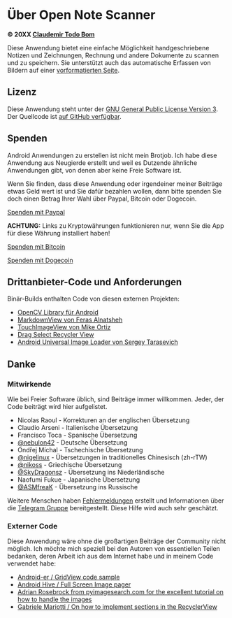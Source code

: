 Über Open Note Scanner
=======================

**© 20XX [Claudemir Todo Bom](http://todobom.com)**

Diese Anwendung bietet eine einfache Möglichkeit handgeschriebene Notizen und Zeichnungen, Rechnung und andere Dokumente zu scannen und zu speichern. Sie unterstützt auch das automatische Erfassen von Bildern auf einer [vorformatierten Seite](https://github.com/ctodobom/OpenNoteScanner/raw/master/Page%20Templates/A4%20with%202%20pages.pdf).


Lizenz
-------

Diese Anwendung steht unter der [GNU General Public License Version 3](http://www.gnu.org/licenses/gpl.txt). Der Quellcode ist [auf GitHub verfügbar](http://github.com/ctodobom/OpenNoteScanner).

Spenden
---------

Android Anwendungen zu erstellen ist nicht mein Brotjob. Ich habe diese Anwendung aus Neugierde erstellt und weil es Dutzende ähnliche Anwendungen gibt, von denen aber keine Freie Software ist.

Wenn Sie finden, dass diese Anwendung oder irgendeiner meiner Beiträge etwas Geld wert ist und Sie dafür bezahlen wollen, dann bitte spenden Sie doch einen Betrag Ihrer Wahl über Paypal, Bitcoin oder Dogecoin.

[Spenden mit Paypal](https://www.paypal.com/cgi-bin/webscr?cmd=_s-xclick&hosted_button_id=X6XHVCPMRQEL4)

**ACHTUNG:** Links zu Kryptowährungen funktionieren nur, wenn Sie die App für diese Währung installiert haben!

[Spenden mit Bitcoin](bitcoin:1H5tqKZoWdqkR54PGe9w67EzBnLXHBFmt9)

[Spenden mit Dogecoin](dogecoin:DFBaP724XR3rfs9wFahBd353yFkgkqatvd)


Drittanbieter-Code und Anforderungen
----------------------------------

Binär-Builds enthalten Code von diesen externen Projekten:

* [OpenCV Library für Android](http://www.opencv.org)
* [MarkdownView von Feras Alnatsheh](https://github.com/falnatsheh/MarkdownView)
* [TouchImageView von Mike Ortiz](https://github.com/MikeOrtiz/TouchImageView)
* [Drag Select Recycler View](https://github.com/afollestad/drag-select-recyclerview)
* [Android Universal Image Loader von Sergey Tarasevich](https://github.com/nostra13/Android-Universal-Image-Loader)

Danke
------

### Mitwirkende

Wie bei Freier Software üblich, sind Beiträge immer willkommen. Jeder, der Code beiträgt wird hier aufgelistet.

* Nicolas Raoul - Korrekturen an der englischen Übersetzung
* Claudio Arseni - Italienische Übersetzung
* Francisco Toca - Spanische Übersetzung
* [@nebulon42](https://github.com/nebulon42) - Deutsche Übersetzung
* Ondřej Míchal - Tschechische Übersetzung
* [@nigelinux](https://github.com/nigelinux) - Übersetzungen in traditionelles Chinesisch (zh-rTW)
* [@nikoss](https://github.com/nikoss) - Griechische Übersetzung
* [@SkyDragonsz](https://github.com/SkyDragonsz) - Übersetzung ins Niederländische
* Naofumi Fukue - Japanische Übersetzung
* [@ASMfreaK](https://github.com/ASMfreaK) - Übersetzung ins Russische

Weitere Menschen haben [Fehlermeldungen](https://github.com/ctodobom/OpenNoteScanner/issues) erstellt und Informationen über die [Telegram Gruppe](https://telegram.me/joinchat/CGzsxQgjl8CyAZNrTG0qZg) bereitgestellt. Diese Hilfe wird auch sehr geschätzt.

### Externer Code

Diese Anwendung wäre ohne die großartigen Beiträge der Community nicht möglich. Ich möchte mich speziell bei den Autoren von essentiellen Teilen bedanken, deren Arbeit ich aus dem Internet habe und in meinem Code verwendet habe:

* [Android-er / GridView code sample](http://android-er.blogspot.com.br/2012/07/gridview-loading-photos-from-sd-card.html)
* [Android Hive / Full Screen Image pager](http://www.androidhive.info/2013/09/android-fullscreen-image-slider-with-swipe-and-pinch-zoom-gestures/)
* [Adrian Rosebrock from pyimagesearch.com for the excellent tutorial on how to handle the images](http://www.pyimagesearch.com/2014/09/01/build-kick-ass-mobile-document-scanner-just-5-minutes/)
* [Gabriele Mariotti / On how to implement sections in the RecyclerView](https://gist.github.com/gabrielemariotti/e81e126227f8a4bb339c)
